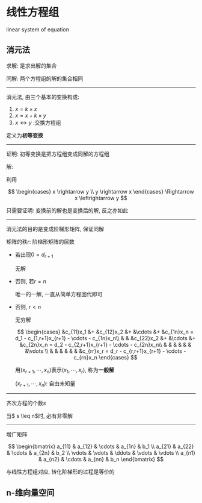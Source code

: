 # 线性方程组

linear system of equation

## 消元法

求解: 是求出解的集合

同解: 两个方程组的解的集合相同

---

消元法, 由三个基本的变换构成:

1. $x = k \times x$
2. $x = x + k \times y$
3. $x \leftrightarrow y$ :交换方程组

定义为**初等变换**

---

证明: 初等变换是把方程组变成同解的方程组

解:

利用

$$
\begin{cases}
    x \rightarrow y \\
    y \rightarrow x
\end{cases}
\Rightarrow x \leftrightarrow y
$$

只需要证明: 变换前的解也是变换后的解, 反之亦如此

---

消元法的目的是变成阶梯形矩阵, 保证同解

矩阵的秩$r$: 阶梯形矩阵的层数

- 若出现$0=d_{r+1}$

  无解

- 否则, 若$r=n$

  唯一的一解, 一直从简单方程回代即可

- 否则, $r < n$

  无穷解

  $$
  \begin{cases}
      &c_{11}x_1 &+ &c_{12}x_2 &+ &\cdots &+ &c_{1n}x_n = d_1 - c_{1,r+1}x_{r+1} - \cdots - c_{1n}x_n\\
      &          &  &c_{22}x_2 &+ &\cdots &+ &c_{2n}x_n = d_2 - c_{2,r+1}x_{r+1} - \cdots - c_{2n}x_n\\
      &          &  &          &  &       &  &\vdots                                                 \\
      &          &  &          &  &       &  &c_{rr}x_r = d_r - c_{r,r+1}x_{r+1} - \cdots - c_{rn}x_n
  \end{cases}
  $$

  用$(x_{r+1}, \cdots, x_{n})$表示$(x_1, \cdots, x_r)$, 称为**一般解**

  $(x_{r+1}, \cdots, x_{n})$: 自由未知量

---

齐次方程的个数$s$

当$ s \leq n$时, 必有非零解

---

增广矩阵

$$
\begin{bmatrix}
    a_{11} & a_{12} & \cdots & a_{1n} & b_1 \\
    a_{21} & a_{22} & \cdots & a_{2n} & b_2 \\
    \vdots & \vdots & \ddots & \vdots & \vdots \\
    a_{n1} & a_{n2} & \cdots & a_{nn} & b_n
\end{bmatrix}
$$

与线性方程组对应, 转化阶梯形的过程是等价的

## n-维向量空间
